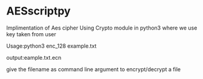 # AESscriptpy
Implimentation of Aes cipher Using Crypto module in python3 where we use key taken from user

Usage:python3 enc_128 example.txt

output:eample.txt.ecn

give the filename as command line argument to encrypt/decrypt a file
